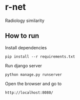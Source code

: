 # r-net

Radiology similarity

## How to run

Install dependencies

    pip install --r requirements.txt

Run django server

    python manage.py runserver

Open the browser and go to

    http://localhost:8080/
